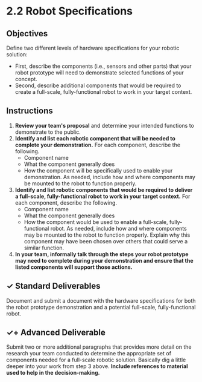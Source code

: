# 2.2 Robot Specifications

## Objectives

Define two different levels of hardware specifications for your robotic solution:

* First, describe the components \(i.e., sensors and other parts\) that your robot prototype will need to demonstrate selected functions of your concept.
* Second, describe additional components that would be required to create a full-scale, fully-functional robot to work in your target context.

## Instructions

1. **Review your team's proposal** and determine your intended functions to demonstrate to the public.
2. **Identify and list each robotic component that will be needed to complete your demonstration.** For each component, describe the following.
   * Component name
   * What the component generally does
   * How the component will be specifically used to enable your demonstration. As needed, include how and where components may be mounted to the robot to function properly.
3. **Identify and list robotic components that would be required to deliver a full-scale, fully-functional robot to work in your target context.** For each component, describe the following.
   * Component name
   * What the component generally does
   * How the component would be used to enable a full-scale, fully-functional robot. As needed, include how and where components may be mounted to the robot to function properly. Explain why this component may have been chosen over others that could serve a similar function.
4. **In your team, informally talk through the steps your robot prototype may need to complete during your demonstration and ensure that the listed components will support those actions.**

## ✓ Standard Deliverables

Document and submit a document with the hardware specifications for both the robot prototype demonstration and a potential full-scale, fully-functional robot.

## ✓+ Advanced Deliverable

Submit two or more additional paragraphs that provides more detail on the research your team conducted to determine the appropriate set of components needed for a full-scale robotic solution. Basically dig a little deeper into your work from step 3 above. **Include references to material used to help in the decision-making.**

